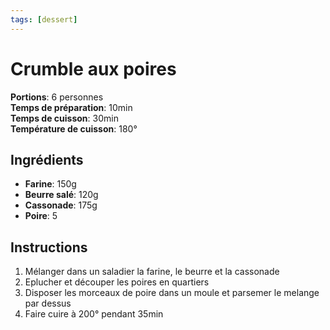 ```yaml
---
tags: [dessert]
---
```

# Crumble aux poires
<CenteredImage :src="$withBase('/images/recettes/crumble_poire.jpg')" alt="crumble_poire" width="500" />

**Portions**: 6 personnes<br>
**Temps de préparation**: 10min<br>
**Temps de cuisson**: 30min<br>
**Température de cuisson**: 180°

## Ingrédients
- **Farine**: 150g
- **Beurre salé**: 120g
- **Cassonade**: 175g
- **Poire**: 5

## Instructions
1. Mélanger dans un saladier la farine, le beurre et la cassonade
2. Eplucher et découper les poires en quartiers
3. Disposer les morceaux de poire dans un moule et parsemer le melange par dessus
4. Faire cuire à 200° pendant 35min
